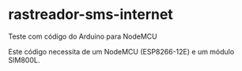 # rastreador-sms-internet
Teste com código do Arduino para NodeMCU

Este código necessita de um NodeMCU (ESP8266-12E) e um módulo SIM800L.
